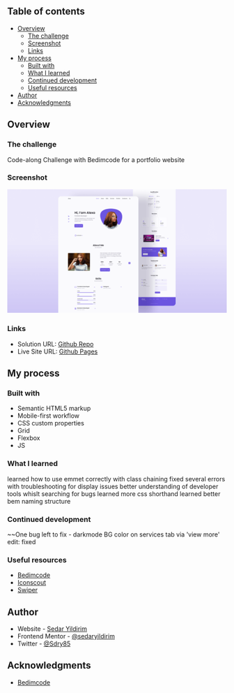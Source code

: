 ## Table of contents

- [Overview](#overview)
  - [The challenge](#the-challenge)
  - [Screenshot](#screenshot)
  - [Links](#links)
- [My process](#my-process)
  - [Built with](#built-with)
  - [What I learned](#what-i-learned)
  - [Continued development](#continued-development)
  - [Useful resources](#useful-resources)
- [Author](#author)
- [Acknowledgments](#acknowledgments)

## Overview

### The challenge

Code-along Challenge with Bedimcode for a portfolio website

### Screenshot

![](/preview.png)

### Links

- Solution URL: [Github Repo](https://github.com/sedaryildirim/portfolio-project)
- Live Site URL: [Github Pages](https://sedaryildirim.github.io/portfolio-project/)

## My process

### Built with

- Semantic HTML5 markup
- Mobile-first workflow
- CSS custom properties
- Grid
- Flexbox
- JS

### What I learned

learned how to use emmet correctly with class chaining
fixed several errors with troubleshooting for display issues
better understanding of developer tools whislt searching for bugs
learned more css shorthand
learned better bem naming structure

### Continued development

~~One bug left to fix - darkmode BG color on services tab via 'view more'
edit: fixed

### Useful resources

- [Bedimcode](https://www.youtube.com/c/Bedimcode)
- [Iconscout](https://iconscout.com/unicons)
- [Swiper](https://swiperjs.com/)

## Author

- Website - [Sedar Yildirim](https://github.com/sedaryildirim)
- Frontend Mentor - [@sedaryildirim](https://www.frontendmentor.io/profile/sedaryildirim)
- Twitter - [@Sdry85](https://www.twitter.com/sdry85)

## Acknowledgments

- [Bedimcode](https://www.youtube.com/c/Bedimcode)